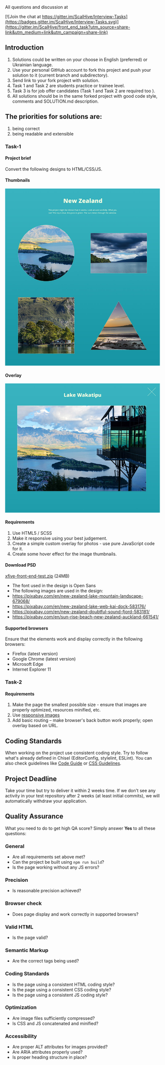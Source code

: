 All questions and discussion at

[![Join the chat at https://gitter.im/ScalHive/Interview-Tasks](https://badges.gitter.im/ScalHive/Interview-Tasks.svg)](https://gitter.im/ScalHive/front_end_task?utm_source=share-link&utm_medium=link&utm_campaign=share-link)

## Introduction

1. Solutions could be written on your choose in English (preferred) or Ukrainian language.
2. Use your personal GitHub account to fork this project and push your solution to it (current branch and subdirectory).
3. Send link to your fork project with solution.
4. Task 1 and Task 2 are students practice or trainee level.
5. Task 3 is for job offer candidates (Task 1 and Task 2 are required too ).
6. All solutions should be in the same forked project with good code style, comments and SOLUTION.md description.



## The priorities for solutions are:
  1) being correct
  2) being readable and extensible



### Task-1

#### Project brief
Convert the following designs to HTML/CSS/JS.

#### Thumbnails
![Xfive Front-end Test Thumbnails](xfive-front-end-test-thumbs.jpg)

#### Overlay
![Xfive Front-end Test Overlay](xfive-front-end-test-overlay.jpg)

#### Requirements
1. Use HTML5 / SCSS
2. Make it responsive using your best judgement.
3. Create a simple custom overlay for photos - use pure JavaScript code for it.
4. Create some hover effect for the image thumbnails.


#### Download PSD
[xfive-front-end-test.zip](xfive-front-end-test.zip?raw=true) (24MB)

- The font used in the design is Open Sans
- The following images are used in the design:
- https://pixabay.com/en/new-zealand-lake-mountain-landscape-679068/
- https://pixabay.com/en/new-zealand-lake-web-kai-dock-583176/
- https://pixabay.com/en/new-zealand-doubtful-sound-fjord-583181/
- https://pixabay.com/en/sun-rise-beach-new-zealand-auckland-661541/

#### Supported browsers
Ensure that the elements work and display correctly in the following browsers:

- Firefox (latest version)
- Google Chrome (latest version)
- Microsoft Edge
- Internet Explorer 11



### Task-2
#### Requirements
1. Make the page the smallest possible size - ensure that images are properly optimized, resources minified, etc.
2. Use [responsive images](https://jakearchibald.com/2015/anatomy-of-responsive-images/)
3. Add basic routing – make browser's back button work properly; open overlay based on URL.



## Coding Standards
When working on the project use consistent coding style. Try to follow what's already defined in Chisel (EditorConfig, stylelint, ESLint). You can also check guidelines like [Code Guide](http://codeguide.co/) or [CSS Guidelines](http://cssguidelin.es/).

## Project Deadline
Take your time but try to deliver it within 2 weeks time. If we don't see any activity in your test repository after 2 weeks (at least initial commits), we will automatically withdraw your application.

## Quality Assurance

What you need to do to get high QA score? Simply answer **Yes** to all these questions:

### General

- Are all requirements set above met?
- Can the project be built using `npm run build`?
- Is the page working without any JS errors?

### Precision

- Is reasonable precision achieved?

### Browser check

- Does page display and work correctly in supported browsers?

### Valid HTML

- Is the page valid?

### Semantic Markup

- Are the correct tags being used?

### Coding Standards

- Is the page using a consistent HTML coding style?
- Is the page using a consistent CSS coding style?
- Is the page using a consistent JS coding style?

### Optimization

- Are image files sufficiently compressed?
- Is CSS and JS concatenated and minified?

### Accessibility

- Are proper ALT attributes for images provided?
- Are ARIA attributes properly used?
- Is proper heading structure in place?
